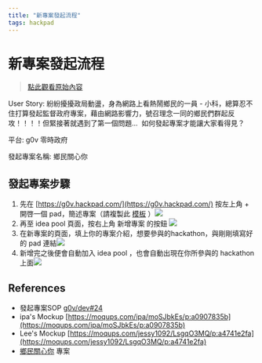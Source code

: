 ```yaml
---
title: "新專案發起流程"
tags: hackpad
---
```


# 新專案發起流程

> [點此觀看原始內容](https://g0v.hackpad.tw/MSObfHsp2wL)


User Story: 紛紛擾擾政局動盪，身為網路上看熱鬧鄉民的一員 - 小科，總算忍不住打算發起監督政府專案，藉由網路影響力，號召理念一同的鄉民們群起反攻！！！！但緊接著就遇到了第一個問題...  如何發起專案才能讓大家看得見？

平台: g0v 零時政府

發起專案名稱: 鄉民關心你

## 發起專案步驟

1.  先在 [https://g0v.hackpad.com/](https://g0v.hackpad.com/) 按左上角 \+ 開啓一個 pad，簡述專案（請複製此 [模板](http://hack.g0v.tw/g0v-hackath5n/aCZGg48I5pX) ）![](https://g0vhackmd.blob.core.windows.net/g0v-hackmd-images/upload_1e3d16627ab6d30f23850fd84af57ff1)
2.  再至 idea pool 頁面，按右上角 新增專案 的按鈕 ![](https://g0vhackmd.blob.core.windows.net/g0v-hackmd-images/upload_277549dcf3e43741487188355967074a)
3.  在新專案的頁面，填上你的專案介紹，想要參與的hackathon，與剛剛填寫好的 pad 連結![](https://g0vhackmd.blob.core.windows.net/g0v-hackmd-images/upload_2535fbc35d0209e9bf19a5ee8b4bd420)
4.  新增完之後便會自動加入 idea pool ，也會自動出現在你所參與的 hackathon 上面![](https://g0vhackmd.blob.core.windows.net/g0v-hackmd-images/upload_b6c9b18233d6b273c5ba2c708d08a959)




## References

- 發起專案SOP [g0v/dev#24](https://github.com/g0v/dev/issues/24)
- ipa's Mockup [https://moqups.com/ipa/moSJbkEs/p:a0907835b](https://moqups.com/ipa/moSJbkEs/p:a0907835b)
- Lee's Mockup [https://moqups.com/jessy1092/LsgqO3MQ/p:a4741e2fa](https://moqups.com/jessy1092/LsgqO3MQ/p:a4741e2fa)
- [鄉民關心你](http://hack.g0v.tw/kuansim/mynkDCEAXgc) 專案





